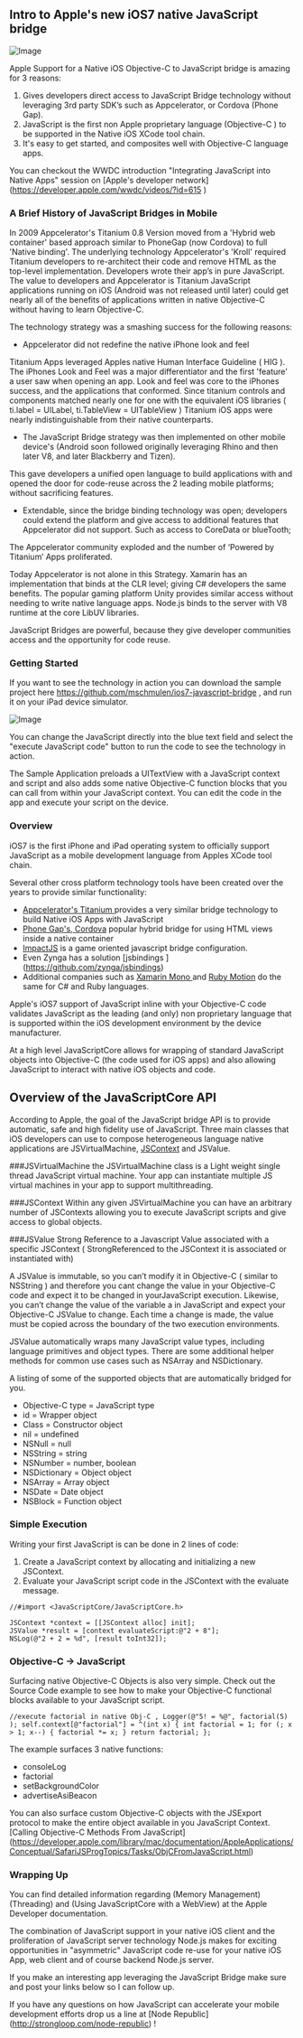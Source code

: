 ## Intro to Apple's new iOS7 native JavaScript bridge

![Image](screenshots/splash700x400.png?raw=true)

Apple Support for a Native iOS Objective-C to JavaScript bridge is amazing for 3 reasons:

1. Gives developers direct access to JavaScript Bridge technology without leveraging 3rd party SDK’s such as Appcelerator, or Cordova (Phone Gap).
2. JavaScript is the first non Apple proprietary language (Objective-C ) to be supported in the Native iOS XCode tool chain.
3. It's easy to get started, and composites well with Objective-C language apps.

You can checkout the WWDC introduction "Integrating JavaScript into Native Apps" session on [Apple's developer network] (https://developer.apple.com/wwdc/videos/?id=615 )

### A Brief History of JavaScript Bridges in Mobile

In 2009 Appcelerator's Titanium 0.8 Version moved from a 'Hybrid web container' based approach similar to PhoneGap (now Cordova) to full 'Native binding'. The underlying technology Appcelerator's 'Kroll' required Titanium developers to re-architect their code and remove HTML as the top-level implementation.  Developers wrote their app’s in pure JavaScript. The value to developers and Appcelerator is Titanium JavaScript applications running on iOS (Android was not released until later) could get nearly all of the benefits of applications written in native Objective-C without having to learn Objective-C.

The technology strategy was a smashing success for the following reasons:

-	Appcelerator did not redefine the native iPhone look and feel  

Titanium Apps leveraged Apples native Human Interface Guideline ( HIG ).  The iPhones Look and Feel was a major differentiator and the first 'feature' a user saw when opening an app.  Look and feel was core to the iPhones success, and the applications that conformed. Since titanium controls and components matched nearly one for one with the equivalent iOS libraries ( ti.label = UILabel, ti.TableView = UITableView ) Titanium iOS apps were nearly indistinguishable from their native counterparts.

-	The JavaScript Bridge strategy was then implemented on other mobile device's (Android soon followed originally leveraging Rhino and then later V8, and later Blackberry and Tizen). 

This gave developers a unified open language to build applications with and opened the door for code-reuse across the 2 leading mobile platforms; without sacrificing features.

- Extendable, since the bridge binding technology was open; developers could extend the platform and give access to additional features that Appcelerator did not support.   Such as access to CoreData or blueTooth;

The Appcelerator community exploded and the number of ‘Powered by Titanium’ Apps proliferated.

Today Appcelerator is not alone in this Strategy.  Xamarin has an implementation that binds at the CLR level; giving C# developers the same benefits.  The popular gaming platform Unity provides similar access without needing to write native language apps. Node.js binds to the server with V8 runtime at the core LibUV libraries.

JavaScript Bridges are powerful, because they give developer communities access and the opportunity for code reuse.

### Getting Started

If you want to see the technology in action you can download the sample project here https://github.com/mschmulen/ios7-javascript-bridge , and run it on your iPad device simulator.

![Image](screenshots/image1.png?raw=true)


You can change the JavaScript directly into the blue text field and select the "execute JavaScript code" button to run the code to see the technology in action.

The Sample Application preloads a UITextView with a JavaScript context and script and also adds some native Objective-C function blocks that you can call from within your JavaScript context.  You can edit the code in the app and execute your script on the device.

### Overview

iOS7 is the first iPhone and iPad operating system to officially support JavaScript as a mobile development language from Apples XCode tool chain.

Several other cross platform technology tools have been created over the years to provide similar functionality:

- [Appcelerator's Titanium ]( http://www.appcelerator.com ) provides a very similar bridge technology to build Native iOS Apps with JavaScript
- [Phone Gap's, Cordova]( http://cordova.apache.org ) popular hybrid bridge for using HTML views inside a native container
- [ImpactJS]( http://cordova.apache.org ) is a game oriented javascript bridge configuration.
- Even Zynga has a solution [jsbindings ] (https://github.com/zynga/jsbindings)
- Additional companies such as [Xamarin Mono ](http://www.xamarin.com) and [Ruby Motion](http://www.rubymotion.com/) do the same for C# and Ruby languages.  

Apple's iOS7 support of JavaScript inline with your Objective-C code validates JavaScript as the leading (and only) non proprietary language that is supported within the iOS development environment by the device manufacturer.

At a high level JavaScriptCore allows for wrapping of standard JavaScript objects into Objective-C (the code used for iOS apps) and also allowing JavaScript to interact with native iOS objects and code.

## Overview of the JavaScriptCore API

According to Apple, the goal of the JavaScript bridge API is to provide automatic, safe and high fidelity use of JavaScript.  Three main classes that iOS developers can use to compose heterogeneous language native applications are JSVirtualMachine, [JSContext](https://developer.apple.com/library/mac/documentation/JavaScriptCore/Reference/JSContextRef_header_reference/Reference/reference.html#//apple_ref/doc/uid/TP40011494) and JSValue.

###JSVirtualMachine
the JSVirtualMachine class is a Light weight single thread JavaScript virtual machine.  Your app can instantiate multiple JS virtual machines in your app to support multithreading.

###JSContext
Within any given JSVirtualMachine you can have an arbitrary number of JSContexts allowing you to execute JavaScript scripts and give access to global objects.

###JSValue
	Strong Reference to a Javascript Value associated with a specific JSContext ( StrongReferenced to the JSContext it is associated or instantiated with)

A JSValue is immutable, so you can’t modify it in Objective-C ( similar to NSString ) and therefore you cant change the value in your Objective-C code and expect it to be changed in yourJavaScript execution. Likewise, you can’t change the value of the variable a in JavaScript and expect your Objective-C JSValue to change. Each time a change is made, the value must be copied across the boundary of the two execution environments.

JSValue automatically wraps many JavaScript value types, including language primitives and object types.  There are some additional helper methods for common use cases such as NSArray and NSDictionary.

A listing of some of the supported objects that are automatically bridged for you.

- Objective-C type = JavaScript type
- id = Wrapper object 
- Class = Constructor object
- nil = undefined
- NSNull = null
- NSString = string
- NSNumber = number, boolean
- NSDictionary = Object object
- NSArray = Array object
- NSDate = Date object
- NSBlock = Function object

### Simple Execution

Writing your first JavaScript is can be done in 2 lines of code:
1. Create a JavaScript context by allocating and initializing a new JSContext.
2. Evaluate your JavaScript script code in the JSContext with the evaluate message.

```objc
//#import <JavaScriptCore/JavaScriptCore.h>

JSContext *context = [[JSContext alloc] init];
JSValue *result = [context evaluateScript:@"2 + 8"];
NSLog(@"2 + 2 = %d", [result toInt32]);
```

### Objective-C → JavaScript

Surfacing native Objective-C Objects is also very simple. Check out the Source Code example to see how to make your Objective-C functional blocks available to your JavaScript script.

`
//execute factorial in native Obj-C , Logger(@"5! = %@", factorial(5) );
    self.context[@"factorial"] = ^(int x) {
        int factorial = 1;
        for (; x > 1; x--) {
            factorial *= x;
        }
        return factorial;
    };
`

The example surfaces 3 native functions:
- consoleLog
- factorial
- setBackgroundColor
- advertiseAsiBeacon

You can also surface custom Objective-C objects with the JSExport protocol to make the entire object available in you JavaScript Context.[Calling Objective-C Methods From JavaScript] (https://developer.apple.com/library/mac/documentation/AppleApplications/Conceptual/SafariJSProgTopics/Tasks/ObjCFromJavaScript.html)

### Wrapping Up

You can find detailed information regarding (Memory Management) (Threading) and (Using JavaScriptCore with a WebView) at the Apple Developer documentation.

The combination of JavaScript support in your native iOS client and the proliferation of JavaScript server technology Node.js makes for exciting opportunities in "asymmetric" JavaScript code re-use for your native iOS App, web client and of course backend Node.js server.

If you make an interesting app leveraging the JavaScript Bridge make sure and post your links below so I can follow up.

If you have any questions on how JavaScript can accelerate your mobile development efforts drop us a line at [Node Republic] (http://strongloop.com/node-republic) !









